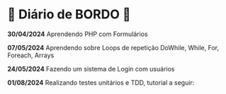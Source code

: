 # :book: Diário de BORDO :book:

**30/04/2024**
Aprendendo PHP com Formulários

**07/05/2024**
Aprendendo sobre Loops de repetição DoWhile, While, For, Foreach, Arrays

**24/05/2024**
Fazendo um sistema de Login com usuários

**01/08/2024**
Realizando testes unitários e TDD, tutorial a seguir:
